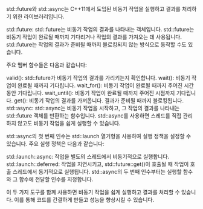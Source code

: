 
std::future와 std::async는 C++11에서 도입된 비동기 작업을 실행하고 결과를 처리하기 위한 라이브러리입니다.

std::future:
std::future는 비동기 작업의 결과를 나타내는 객체입니다. std::future는 비동기 작업이 완료될 때까지 기다리거나 작업의 결과를 가져오는 데 사용됩니다. std::future는 작업의 결과가 준비될 때까지 블로킹되지 않는 방식으로 동작할 수도 있습니다.

주요 멤버 함수들은 다음과 같습니다:

valid(): std::future가 비동기 작업의 결과를 가리키는지 확인합니다.
wait(): 비동기 작업이 완료될 때까지 기다립니다.
wait_for(): 비동기 작업이 완료될 때까지 주어진 시간 동안 기다립니다.
wait_until(): 비동기 작업이 완료될 때까지 주어진 시점까지 기다립니다.
get(): 비동기 작업의 결과를 가져옵니다. 결과가 준비될 때까지 블로킹됩니다.
std::async:
std::async는 비동기 작업을 시작하고, 그 작업의 결과를 나타내는 std::future 객체를 반환하는 함수입니다. std::async를 사용하면 스레드를 직접 관리하지 않고도 비동기 작업을 쉽게 실행할 수 있습니다.

std::async의 첫 번째 인수는 std::launch 열거형을 사용하여 실행 정책을 설정할 수 있습니다. 주요 실행 정책은 다음과 같습니다:

std::launch::async: 작업을 별도의 스레드에서 비동기적으로 실행합니다.
std::launch::deferred: 작업을 지연시키고, std::future::get()이 호출될 때 작업이 호출 스레드에서 동기적으로 실행됩니다.
std::async의 두 번째 인수부터는 실행할 함수와 그 함수에 전달할 인수를 지정합니다.

이 두 가지 도구를 함께 사용하면 비동기 작업을 쉽게 실행하고 결과를 처리할 수 있습니다. 이를 통해 코드를 간결하게 만들고 성능을 향상시킬 수 있습니다.

